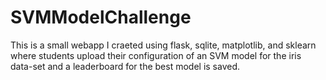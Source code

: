 # SVMModelChallenge

This is a small webapp I craeted using flask, sqlite, matplotlib, and sklearn where students upload their configuration of an SVM model for 
the iris data-set and a leaderboard for the best model is saved.

